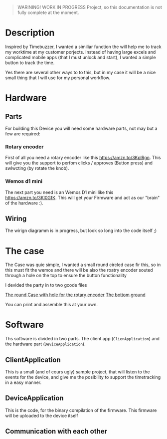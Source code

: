 > WARINING! WORK IN PROGRESS Project, so this documentation is not fully complete at the moment.
> 

# Description
Inspired by Timebuzzer, I wanted a similiar function the will help me to track my worktime at my customer porjects. 
Instead of having large excels and complicated mobile apps (that I must unlock and start), I wanted a simple button to track the time. 

Yes there are several other ways to to this, but in my case it will be a nice small thing that I will use for my personal workflow. 


# Hardware
## Parts
For building this Device you will need some hardware parts, not may but a few are required: 

### Rotary encoder
First of all you need a rotary encoder like this https://amzn.to/3KplRgn. This will give you the support to perfom clicks / approves (Button press) and swlwcting (by rotate the knob). 

### Wemos d1 mini
The next part you need is an Wemos D1 mini like this https://amzn.to/3Kl0GfK. This will get your Firmware and act as our "brain" of the hardware :). 


## Wiring
The wirign diagramm is in progress, but look so long into the code itself ;)



# The case
The Case was quie simple, I wanted a small round circled case fir this, so in this must fit the wemos and there will be also the roatry encoder souted through a hole on the top to ensure the button functionality

I devided the party in to two gcode files 

[The round Case with hole for the rotary encoder](Case.gcode)
[The bottom ground](Bottom.gcode)

You can print and assemble this at your own. 


# Software
Ths software is divided in two parts. The client app (`ClienApplication`) and the hardware part (`DeviceApplication`).


## ClientApplication 
This is a small (and of cours ugly) sample project, that will listen to the events for the device, and give me the posibility to support the timetracking in a easy manner. 

## DeviceApplication
This is the code, for the binary compilation of the firmware. This firmware will be uploaded to the device itself 

## Communication with each other



